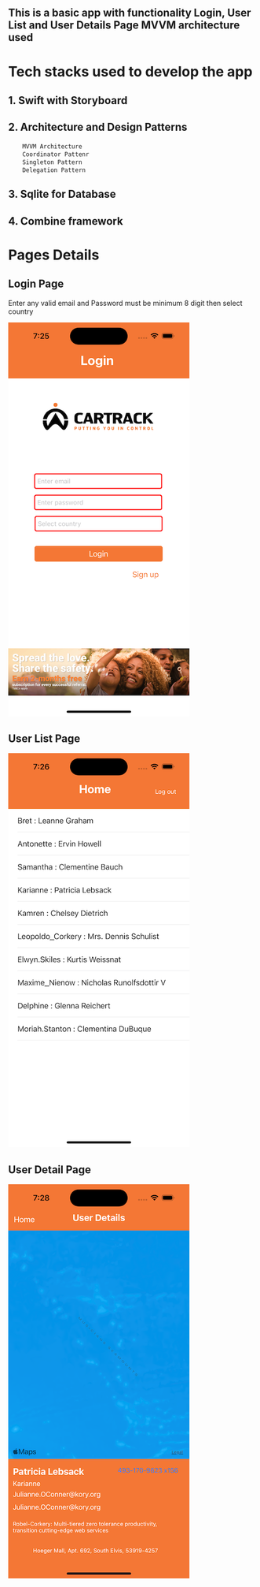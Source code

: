 

## This is a basic app with functionality Login, User List and User Details Page MVVM architecture used  

# Tech stacks used to develop the app

## 1. Swift with Storyboard
 
## 2. Architecture and Design Patterns 

        MVVM Architecture
        Coordinator Pattenr  
        Singleton Pattern
        Delegation Pattern 
        
## 3. Sqlite for Database 
## 4. Combine framework


# Pages Details


## Login Page
Enter any valid email and Password must be minimum 8 digit then select country

![Login](KarooooDemo/Screenshot/Login.png)

## User List Page 

![Login](KarooooDemo/Screenshot/List.png)

## User Detail Page 

![Login](KarooooDemo/Screenshot/Detail.png)
